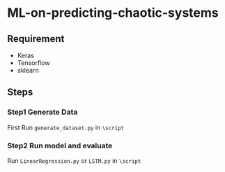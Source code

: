 # ML-on-predicting-chaotic-systems
## Requirement
- Keras
- Tensorflow
- sklearn
## Steps
### Step1 Generate Data
First Run `generate_dataset.py` in `\script`
### Step2 Run model and evaluate
Run `LinearRegression.py` or `LSTM.py` in `\script`
